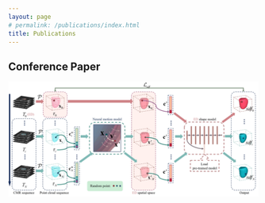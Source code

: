 ```yaml
---
layout: page
# permalink: /publications/index.html
title: Publications
---
```


<head>
<style>
td:first-child {
    width: 250px; 
}
</style>
</head>

## Conference Paper
<div>
<img src="images/publications/iccv23.jpg">
</div>

